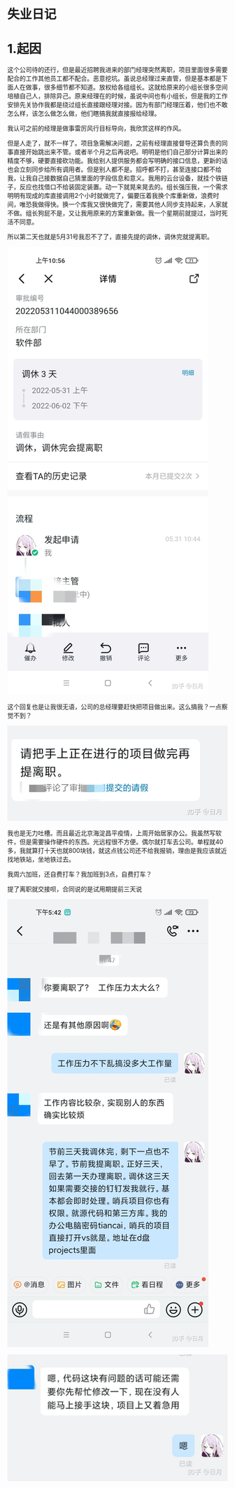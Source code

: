 # 失业日记

# 1.起因
这个公司待的还行，但是最近招聘我进来的部门经理突然离职，项目里面很多需要配合的工作其他员工都不配合。恶意挖坑。虽说总经理过来直管，但是基本都是下面人在做事，很多细节都不知道。放权给各组组长。这就给原来的小组长很多空间培植自己人，排除异己。原来经理在的时候，虽说中间也有小组长，但是我的工作安排先关协作我都是绕过组长直接跟经理对接。因为有部门经理压着，他们也不敢怎么样，该怎么做怎么做，他们瞎搞我就直接报给经理。

我认可之前的经理是做事雷厉风行目标导向，我欣赏这样的作风。

但是人走了，就不一样了。项目急需解决问题，之前有经理直接督导还算负责的同事直接开始跳出来不管。或者半个月之后再说吧。明明是他们自己部分计算出来的精度不够，硬要直接砍功能。我给别人提供服务都会写明确的接口信息，更新的话也会立刻同步给所有调用者。但是别人都不是。招呼都不打，甚至连接口都不给我，让我自己接数据自己猜里面的字段信息和意义。我用的云台设备，就挂个铁链子，反应也找借口不给装固定装置。动一下就晃来晃去的。组长强压我，一个需求明明有现成的库直接调用2个小时就做完了，偏要压着我换个库重新做，浪费时间，唯恐我做得快。换一个库我又很快做完了，需要其他人同步支持起来，人家就不做。组长狗屁不是，又让我用原来的方案重新做。我一个星期前就提过，当时死活不同意。

所以第二天也就是5月31号我忍不了了，直接先提的调休，调休完就提离职。

![](assets/离职申请.jpg)

这个回复也是让我很无语，公司的总经理要赶快把项目做出来。这么搞我？一点察觉不到？

![](assets/离职申请回复.jpg)

我也是无力吐槽。而且最近北京海淀昌平疫情，上周开始居家办公。我虽然写软件，但是需要操作硬件的东西。光远程很不方便。偶尔就打车去公司。单程就40多，我就算打十天也就800块钱，就这点钱公司还不给我报销，理由是我应该就近找地铁站，坐地铁过去。

我周六加班，还自费打车？我加班到3点，自费打车？

提了离职就交接呗，合同说的是试用期提前三天说

![](assets/离职交接1.jpg)

![](assets/离职交接2.jpg)


